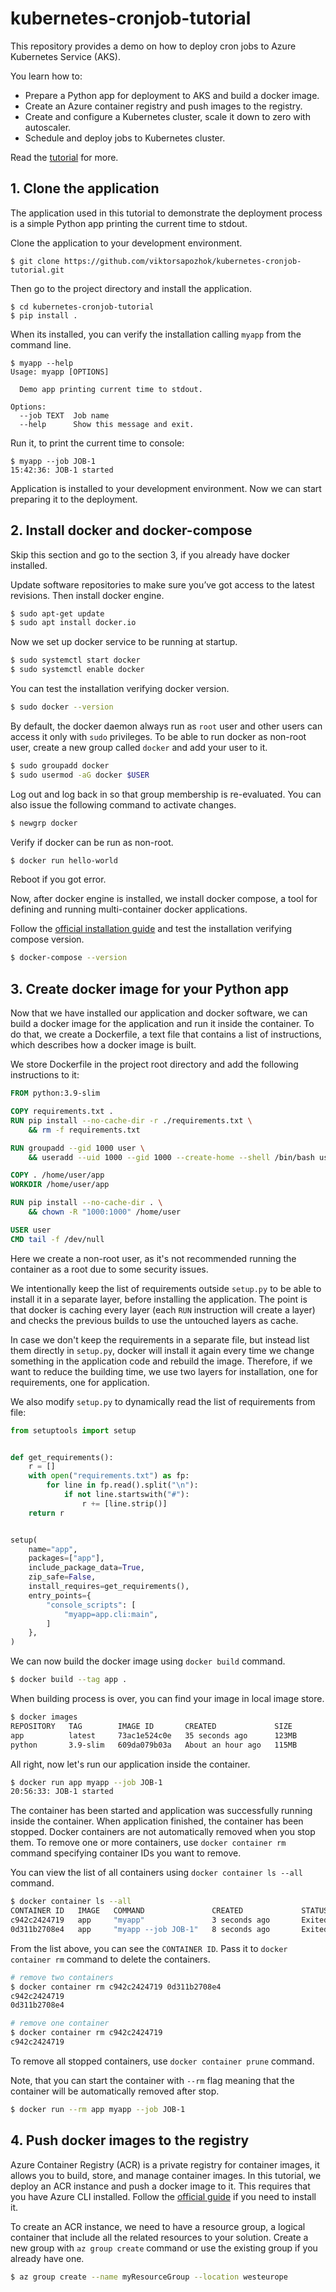 # kubernetes-cronjob-tutorial

This repository provides a demo on how to deploy cron jobs to Azure Kubernetes Service (AKS).

You learn how to: 

* Prepare a Python app for deployment to AKS and build a docker image.
* Create an Azure container registry and push images to the registry.
* Create and configure a Kubernetes cluster, scale it down to zero with autoscaler.
* Schedule and deploy jobs to Kubernetes cluster.

Read the [tutorial][1] for more.

[1]: https://viktorsapozhok.github.io "Running automated tasks with CronJob in Azure Kubernetes Service"

## 1. Clone the application

The application used in this tutorial to demonstrate the deployment process is 
a simple Python app printing the current time to stdout.

Clone the application to your development environment.

```shell
$ git clone https://github.com/viktorsapozhok/kubernetes-cronjob-tutorial.git
```

Then go to the project directory and install the application.

```shell
$ cd kubernetes-cronjob-tutorial
$ pip install .
```

When its installed, you can verify the installation calling `myapp` from the command line.

```shell
$ myapp --help
Usage: myapp [OPTIONS]

  Demo app printing current time to stdout.

Options:
  --job TEXT  Job name
  --help      Show this message and exit.
```

Run it, to print the current time to console:

```shell
$ myapp --job JOB-1 
15:42:36: JOB-1 started
```

Application is installed to your development environment. Now we can start
preparing it to the deployment.

## 2. Install docker and docker-compose

Skip this section and go to the section 3, if you already have docker installed.

Update software repositories to make sure you’ve got access to the latest revisions.
Then install docker engine.

```bash
$ sudo apt-get update
$ sudo apt install docker.io
```

Now we set up docker service to be running at startup.

```bash
$ sudo systemctl start docker
$ sudo systemctl enable docker
```

You can test the installation verifying docker version.

```bash
$ sudo docker --version
```

By default, the docker daemon always run as `root` user and other users can access it
only with `sudo` privileges. To be able to run docker as non-root user, create a new group
called `docker` and add your user to it.

```bash
$ sudo groupadd docker
$ sudo usermod -aG docker $USER
```

Log out and log back in so that group membership is re-evaluated.
You can also issue the following command to activate changes.

```bash
$ newgrp docker
```

Verify if docker can be run as non-root.

```bash
$ docker run hello-world
```

Reboot if you got error.

Now, after docker engine is installed, we install docker compose, a tool for
defining and running multi-container docker applications. 

Follow the [official installation guide][2] and test the installation verifying compose version.

[2]: https://docs.docker.com/compose/install/ "Install Docker Compose"

```bash
$ docker-compose --version
```

## 3. Create docker image for your Python app

Now that we have installed our application and docker software, we can build a docker image 
for the application and run it inside the container. To do that, we create a Dockerfile, a text file
that contains a list of instructions, which describes how a docker image is built.

We store Dockerfile in the project root directory and add the following instructions to it:

```dockerfile
FROM python:3.9-slim

COPY requirements.txt .
RUN pip install --no-cache-dir -r ./requirements.txt \
    && rm -f requirements.txt

RUN groupadd --gid 1000 user \
    && useradd --uid 1000 --gid 1000 --create-home --shell /bin/bash user

COPY . /home/user/app
WORKDIR /home/user/app

RUN pip install --no-cache-dir . \
    && chown -R "1000:1000" /home/user 

USER user
CMD tail -f /dev/null
```

Here we create a non-root user, as it's not recommended running the container as a root due 
to some security issues.

We intentionally keep the list of requirements outside `setup.py` to be able to install it
in a separate layer, before installing the application. The point is that docker is caching 
every layer (each `RUN` instruction will create a layer) and checks the previous builds
to use the untouched layers as cache.

In case we don't keep the requirements in a separate file, but instead list them directly in `setup.py`,
docker will install it again every time we change something in the application code
and rebuild the image. Therefore, if we want to reduce the building time, we use two
layers for installation, one for requirements, one for application. 

We also modify `setup.py` to dynamically read the list of requirements from file:

```python
from setuptools import setup


def get_requirements():
    r = []
    with open("requirements.txt") as fp:
        for line in fp.read().split("\n"):
            if not line.startswith("#"):
                r += [line.strip()]
    return r


setup(
    name="app",
    packages=["app"],
    include_package_data=True,
    zip_safe=False,
    install_requires=get_requirements(),
    entry_points={
        "console_scripts": [
            "myapp=app.cli:main",
        ]
    },
)
```

We can now build the docker image using `docker build` command.

```bash
$ docker build --tag app .
```

When building process is over, you can find your image in local image store.

```bash
$ docker images
REPOSITORY   TAG        IMAGE ID       CREATED             SIZE
app          latest     73ac1e524c0e   35 seconds ago      123MB
python       3.9-slim   609da079b03a   About an hour ago   115MB
```

All right, now let's run our application inside the container.

```bash
$ docker run app myapp --job JOB-1 
20:56:33: JOB-1 started
```

The container has been started and application was successfully running inside the container.
When application finished, the container has been stopped. Docker containers are 
not automatically removed when you stop them. To remove one or more containers, use 
`docker container rm` command specifying container IDs you want to remove.

You can view the list of all containers using `docker container ls --all` command.

```bash
$ docker container ls --all
CONTAINER ID   IMAGE   COMMAND               CREATED             STATUS                       
c942c2424719   app     "myapp"               3 seconds ago       Exited (0) 2 seconds ago
0d311b2708e4   app     "myapp --job JOB-1"   8 seconds ago       Exited (0) 7 seconds ago
```

From the list above, you can see the `CONTAINER ID`. Pass it to `docker container rm` command to delete 
the containers.

```bash
# remove two containers
$ docker container rm c942c2424719 0d311b2708e4
c942c2424719
0d311b2708e4

# remove one container
$ docker container rm c942c2424719
c942c2424719
```

To remove all stopped containers, use `docker container prune` command.

Note, that you can start the container with `--rm` flag meaning that the container
will be automatically removed after stop.

```bash
$ docker run --rm app myapp --job JOB-1 
```

## 4. Push docker images to the registry

Azure Container Registry (ACR) is a private registry for container images, it allows
you to build, store, and manage container images. In this tutorial, we deploy an ACR instance
and push a docker image to it. This requires that you have Azure CLI installed. Follow the
[official guide][3] if you need to install it.

[3]: https://docs.microsoft.com/en-us/cli/azure/install-azure-cli "Install Azure CLI"

To create an ACR instance, we need to have a resource group, a logical container that
include all the related resources to your solution. Create a new group with `az group create` command or
use the existing group if you already have one.

```bash
$ az group create --name myResourceGroup --location westeurope
```


